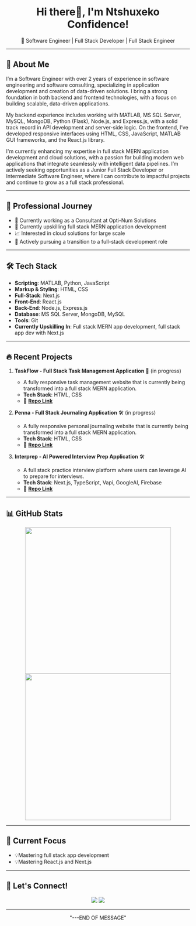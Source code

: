 <h1 align="center">Hi there👋, I'm Ntshuxeko Confidence!</h1>
<p align="center">
🚀 Software Engineer | Full Stack Developer | Full Stack Engineer
</p>

---

## 🚀 About Me  
I’m a Software Engineer with over 2 years of experience in software engineering and software consulting, specializing in application development and creation of data-driven solutions. I bring a strong foundation in both backend and frontend technologies, with a focus on building scalable, data-driven applications.

My backend experience includes working with MATLAB, MS SQL Server, MySQL, MongoDB, Python (Flask), Node.js, and Express.js, with a solid track record in API development and server-side logic. On the frontend, I’ve developed responsive interfaces using HTML, CSS, JavaScript, MATLAB GUI frameworks, and the React.js library.

I'm currently enhancing my expertise in full stack MERN application development and cloud solutions, with a passion for building modern web applications that integrate seamlessly with intelligent data pipelines. I’m actively seeking opportunities as a Junior Full Stack Developer or Intermediate Software Engineer, where I can contribute to impactful projects and continue to grow as a full stack professional.

---

## 💼 Professional Journey
- 🏢 Currently working as a Consultant at Opti-Num Solutions
- 🔄 Currently upskilling full stack MERN application development
- 📈 Interested in cloud solutions for large scale 
- 🎯 Actively pursuing a transition to a full-stack development role
  
---

## 🛠 Tech Stack

- **Scripting**: MATLAB, Python, JavaScript
- **Markup & Styling**: HTML, CSS
- **Full-Stack**: Next.js
- **Front-End**: React.js
- **Back-End**: Node.js, Express.js
- **Database**: MS SQL Server, MongoDB, MySQL
- **Tools**: Git
- **Currently Upskilling In**: Full stack MERN app development, full stack app dev with Next.js

---

## 🔥 Recent Projects  

1. **TaskFlow - Full Stack Task Management Application** 🤖  (in progress)
   - A fully responsive task management website that is currently being transformed into a full stack MERN application.   
   - **Tech Stack**: HTML, CSS
   - 🔗 [**Repo Link**](https://github.com/NtshuxieGitHub/taskflow-fullstack-task-manager-app)  

3. **Penna - Full Stack Journaling Application** 🛠 (in progress)  
   - A fully responsive personal journaling website that is currently being transformed into a full stack MERN application. 
   - **Tech Stack**: HTML, CSS  
   - 🔗 [**Repo Link**](https://github.com/NtshuxieGitHub/penna-journalling-fullstack-app)

3. **Interprep - AI Powered Interview Prep Application** 🛠  
   - A full stack practice interview platform where users can leverage AI to prepare for interviews.  
   - **Tech Stack**: Next.js, TypeScript, Vapi, GoogleAI, Firebase  
   - 🔗 [**Repo Link**](https://github.com/NtshuxieGitHub/InterPrep) 

---

## 📊 GitHub Stats  
<p align="center">
  <img src="https://github-readme-stats.vercel.app/api?username=NtshuxieGitHub&show_icons=true&theme=tokyonight" width="400"/>
  <img src="https://github-readme-streak-stats.herokuapp.com/?user=NtshuxieGitHub&theme=tokyonight" width="400"/>
</p>

---

## 🎯 Current Focus  
- 💡Mastering full stack app development
- 💡Mastering React.js and Next.js

---

## 🤝 Let's Connect!  
<p align="center">
<a href="https://www.linkedin.com/in/ntshuxeko-mathebula/"><img src="https://img.shields.io/badge/LinkedIn-%230077B5.svg?style=for-the-badge&logo=linkedin&logoColor=white"/></a>  
<a href="mailto:ntshuxekom98@gmail.com"><img src="https://img.shields.io/badge/Email-%23D14836.svg?style=for-the-badge&logo=gmail&logoColor=white"/></a>  
</p>

---
<p align="center">"---END OF MESSAGE"</p>
